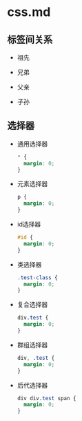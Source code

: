 # css.md

## 标签间关系

- 祖先

- 兄弟

- 父亲

- 子孙

## 选择器

- 通用选择器

  ```css
  * {
    margin: 0;
  }
  ```

- 元素选择器

  ```css
  p {
    margin: 0;
  }
  ```

- id选择器

  ```css
  #id {
    margin: 0;
  }
  ```

- 类选择器

  ```css
  .test-class {
    margin: 0;
  }
  ```

- 复合选择器

  ```css
  div.test {
    margin: 0;
  }
  ```

- 群组选择器

  ```css
  div, .test {
    margin: 0;
  }
  ```

- 后代选择器

  ```css
  div div.test span {
    margin: 0;
  }
  ```
